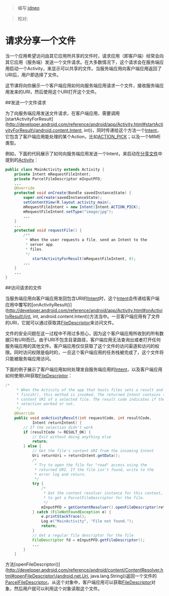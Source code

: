 > 编写:[jdneo](https://github.com/jdneo)

> 校对:

# 请求分享一个文件

当一个应用希望访问由其它应用所共享的文件时，请求应用（即客户端）经常会向其它应用（服务端）发送一个文件请求。在大多数情况下，这个请求会在服务端应用启动一个Activity，来显示可以共享的文件。当服务端应用向客户端应用返回了URI后，用户即选择了文件。

这节课将向你展示一个客户端应用如何向服务端应用请求一个文件，接收服务端应用发来的URI，然后使用这个URI打开这个文件。

##发送一个文件请求

为了向服务端应用发送文件请求，在客户端应用，需要调用[startActivityForResult](http://developer.android.com/reference/android/app/Activity.html#startActivityForResult\(android.content.Intent, int\))，同时传递给这个方法一个[Intent](http://developer.android.com/reference/android/content/Intent.html)，它包含了客户端应用能处理的某个Action，比如[ACTION_PICK](http://developer.android.com/reference/android/content/Intent.html#ACTION_PICK)；以及一个MIME类型。

例如，下面的代码展示了如何向服务端应用发送一个Intent，来启动在[分享文件](sharing-file.html#SendURI)中提到的[Activity](http://developer.android.com/reference/android/app/Activity.html)：

```java
public class MainActivity extends Activity {
    private Intent mRequestFileIntent;
    private ParcelFileDescriptor mInputPFD;
    ...
    @Override
    protected void onCreate(Bundle savedInstanceState) {
        super.onCreate(savedInstanceState);
        setContentView(R.layout.activity_main);
        mRequestFileIntent = new Intent(Intent.ACTION_PICK);
        mRequestFileIntent.setType("image/jpg");
        ...
    }
    ...
    protected void requestFile() {
        /**
         * When the user requests a file, send an Intent to the
         * server app.
         * files.
         */
            startActivityForResult(mRequestFileIntent, 0);
        ...
    }
    ...
}
```

##访问请求的文件

当服务端应用向客户端应用发回包含URI的[Intent](http://developer.android.com/reference/android/content/Intent.html)时，这个[Intent](http://developer.android.com/reference/android/content/Intent.html)会传递给客户端应用中覆写的[onActivityResult()](http://developer.android.com/reference/android/app/Activity.html#onActivityResult\(int, int, android.content.Intent\))方法当中。一旦客户端应用有了文件的URI，它就可以通过获取其[FileDescriptor](http://developer.android.com/reference/java/io/FileDescriptor.html)来访问文件。

文件的安全问题在这一过程中不用过多担心，因为这个客户端应用所收到的所有数据只有URI而已。由于URI不包含目录路径，客户端应用无法查询出或者打开任何服务端应用的其他文件。客户端应用仅仅获取了这个文件的访问渠道和访问的权限。同时访问权限是临时的，一旦这个客户端应用的任务栈被完成了，这个文件将只能被服务端应用访问。

下面的例子展示了客户端应用如何处理发自服务端应用的[Intent](http://developer.android.com/reference/android/content/Intent.html)，以及客户端应用如何使用URI获取[FileDescriptor](http://developer.android.com/reference/java/io/FileDescriptor.html)：

```java
/*
     * When the Activity of the app that hosts files sets a result and calls
     * finish(), this method is invoked. The returned Intent contains the
     * content URI of a selected file. The result code indicates if the
     * selection worked or not.
     */
    @Override
    public void onActivityResult(int requestCode, int resultCode,
            Intent returnIntent) {
        // If the selection didn't work
        if (resultCode != RESULT_OK) {
            // Exit without doing anything else
            return;
        } else {
            // Get the file's content URI from the incoming Intent
            Uri returnUri = returnIntent.getData();
            /*
             * Try to open the file for "read" access using the
             * returned URI. If the file isn't found, write to the
             * error log and return.
             */
            try {
                /*
                 * Get the content resolver instance for this context, and use it
                 * to get a ParcelFileDescriptor for the file.
                 */
                mInputPFD = getContentResolver().openFileDescriptor(returnUri, "r");
            } catch (FileNotFoundException e) {
                e.printStackTrace();
                Log.e("MainActivity", "File not found.");
                return;
            }
            // Get a regular file descriptor for the file
            FileDescriptor fd = mInputPFD.getFileDescriptor();
            ...
        }
    }
```

方法[openFileDescriptor()](http://developer.android.com/reference/android/content/ContentResolver.html#openFileDescriptor\(android.net.Uri, java.lang.String\))返回一个文件的[ParcelFileDescriptor](http://developer.android.com/reference/android/os/ParcelFileDescriptor.html)。从这个对象中，客户端应用可以获取[FileDescriptor](http://developer.android.com/reference/java/io/FileDescriptor.html)对象，然后用户就可以利用这个对象读取这个文件。
